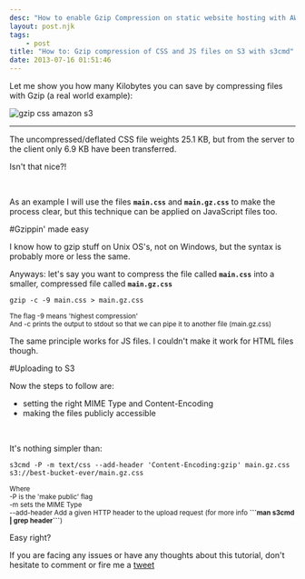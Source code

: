 ```yaml
---
desc: "How to enable Gzip Compression on static website hosting with AWS Amazon S3. Serve compressed files, CSS and JavaScript"
layout: post.njk
tags:
	- post
title: "How to: Gzip compression of CSS and JS files on S3 with s3cmd"
date: 2013-07-16 01:51:46
---
```



Let me show you how many Kilobytes you can save by compressing files with Gzip (a real world example):

<img src="https://s3-eu-west-1.amazonaws.com/cf.img/posts/2013/07/gzipCSS.png" alt="gzip css amazon s3" class="centered boxs"/>

_________

The uncompressed/deflated CSS file weights 25.1 KB, but from the server to the client only 6.9 KB have been transferred.

Isn't that nice?!

<br/>

As an example I will use the files <b>```main.css```</b> and <b>```main.gz.css```</b> to make the process clear, but this technique can be applied on JavaScript files too.

#Gzippin' made easy

I know how to gzip stuff on Unix OS's, not on Windows, but the syntax is probably more or less the same.

Anyways: let's say you want to compress the file called <b>```main.css```</b> into a smaller, compressed file called <b>```main.gz.css```</b>

```
gzip -c -9 main.css > main.gz.css
```

<small>
	The flag -9 means 'highest compression'
	<br/>
	And -c prints the output to stdout so that we can pipe it to another file (main.gz.css)
</small>

The same principle works for JS files. I couldn't make it work for HTML files though.

#Uploading to S3

Now the steps to follow are:

* setting the right MIME Type and Content-Encoding
* making the files publicly accessible

<br/>

It's nothing simpler than:

```
s3cmd -P -m text/css --add-header 'Content-Encoding:gzip' main.gz.css s3://best-bucket-ever/main.gz.css
```

<small>
	Where
	<br/>
	-P is the 'make public' flag
	<br/>
	-m sets the MIME Type
	<br/>
	--add-header Add a given HTTP header to the upload request (for more info <b>```man s3cmd | grep header```</b>)
</small>


<br/>

Easy right?

If you are facing any issues or have any thoughts about this tutorial, don't hesitate to comment or fire me a [tweet](https://twitter.com/intent/user?screen_name=christian_fei)
